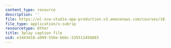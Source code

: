 ```yaml
---
content_type: resource
description: ''
file: https://ol-ocw-studio-app-production.s3.amazonaws.com/courses/18-06sc-linear-algebra-fall-2011/e3443d18a999556ebbbc53551145b883_TX_vooSnhm8.vtt
file_type: application/x-subrip
resourcetype: Other
title: 3play caption file
uid: e3443d18-a999-556e-bbbc-53551145b883
---
```

